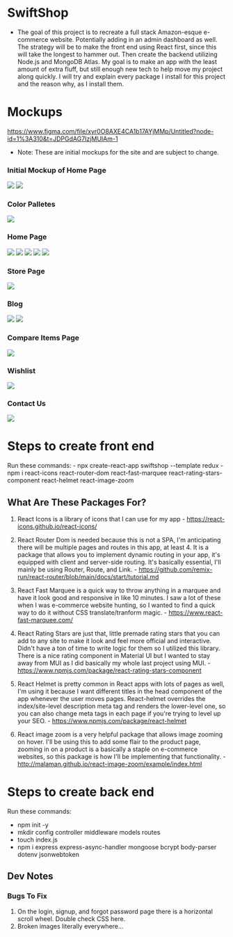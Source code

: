 # SwiftShop
- The goal of this project is to recreate a full stack Amazon-esque e-commerce website. Potentially adding in an admin dashboard as well. The strategy will be to make the front end using React first, since this will take the longest to hammer out. Then create the backend utilizing Node.js and MongoDB Atlas. My goal is to make an app with the least amount of extra fluff, but still enough new tech to help move my project along quickly. I will try and explain every package I install for this project and the reason why, as I install them. 

# Mockups
https://www.figma.com/file/xyr0O8AXE4CA1b17AYjMMp/Untitled?node-id=1%3A310&t=JDPGdAG7IzjMUIAm-1

 - Note: These are initial mockups for the site and are subject to change. 

### Initial Mockup of Home Page
 ![](./swiftshop/public/images/wireframes/swiftshop-1.png)
 ![](./swiftshop/public/images/wireframes/swiftshop-2.png)
### Color Palletes
 ![](./swiftshop/public/images/wireframes/color-pallete.png)
### Home Page
 ![](./swiftshop/public/images/wireframes/home-1.png)
 ![](./swiftshop/public/images/wireframes/home-2.png)
 ![](./swiftshop/public/images/wireframes/home-3.png)
 ![](./swiftshop/public/images/wireframes/home-4.png)
 ![](./swiftshop/public/images/wireframes/home-5.png)
### Store Page
 ![](./swiftshop/public/images/wireframes/store-1.png)
### Blog
 ![](./swiftshop/public/images/wireframes/blog-1.png)
 ![](./swiftshop/public/images/wireframes/blog-2.png)
### Compare Items Page
 ![](./swiftshop/public/images/wireframes/compare.png)
### Wishlist
 ![](./swiftshop/public/images/wireframes/wishlist.png)
### Contact Us
 ![](./swiftshop/public/images/wireframes/contact.png)

# Steps to create front end
   Run these commands: 
    - npx create-react-app swiftshop --template redux
    - npm i react-icons react-router-dom react-fast-marquee react-rating-stars-component react-helmet react-image-zoom
## What Are These Packages For? 
  1. React Icons is a library of icons that I can use for my app
    - https://react-icons.github.io/react-icons/

  2. React Router Dom is needed because this is not a SPA, I'm anticipating there will be multiple pages and routes in this app, at least 4. It is a package that allows you to implement dynamic routing in your app, it's equipped with client and server-side routing. It's basically essential, I'll mainly be using Router, Route, and Link.
    - https://github.com/remix-run/react-router/blob/main/docs/start/tutorial.md

  3. React Fast Marquee is a quick way to throw anything in a marquee and have it look good and responsive in like 10 minutes. I saw a lot of these when I was e-commerce website hunting, so I wanted to find a quick way to do it without CSS translate/tranform magic.
    - https://www.react-fast-marquee.com/

  4. React Rating Stars are just that, little premade rating stars that you can add to any site to make it look and feel more official and interactive. Didn't have a ton of time to write logic for them so I utilized this library. There is a nice rating component in Material UI but I wanted to stay away from MUI as I did basically my whole last project using MUI. 
    - https://www.npmjs.com/package/react-rating-stars-component

  5. React Helmet is pretty common in React apps with lots of pages as well, I'm using it because I want different titles in the head component of the app whenever the user moves pages. React-helmet overrides the index/site-level description meta tag and renders the lower-level one, so you can also change meta tags in each page if you're trying to level up your SEO.
    - https://www.npmjs.com/package/react-helmet
  
  6. React image zoom is a very helpful package that allows image zooming on hover. I'll be using this to add some flair to the product page, zooming in on a product is a basically a staple on e-commerce websites, so this package is how I'll be implementing that functionality. 
    - http://malaman.github.io/react-image-zoom/example/index.html

# Steps to create back end
  Run these commands: 
  - npm init -y
  - mkdir config controller middleware models routes
  - touch index.js
  - npm i express express-async-handler mongoose bcrypt body-parser dotenv jsonwebtoken
## Dev Notes
### Bugs To Fix
  1. On the login, signup, and forgot password page there is a horizontal scroll wheel. Double check CSS here. 
  2. Broken images literally everywhere...